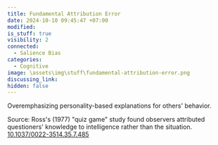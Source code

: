 ```yaml
---
title: Fundamental Attribution Error
date: 2024-10-10 09:45:47 +07:00
modified: 
is_stuff: true
visibility: 2
connected:
  - Salience Bias
categories:
  - Cognitive
image: \assets\img\stuff\fundamental-attribution-error.png
discussing_link: 
hidden: false
---
```


Overemphasizing personality-based explanations for others' behavior.

Source: Ross's (1977) "quiz game" study found observers attributed questioners' knowledge to intelligence rather than the situation.
[10.1037/0022-3514.35.7.485](https://doi.org/10.1037/0022-3514.35.7.485)